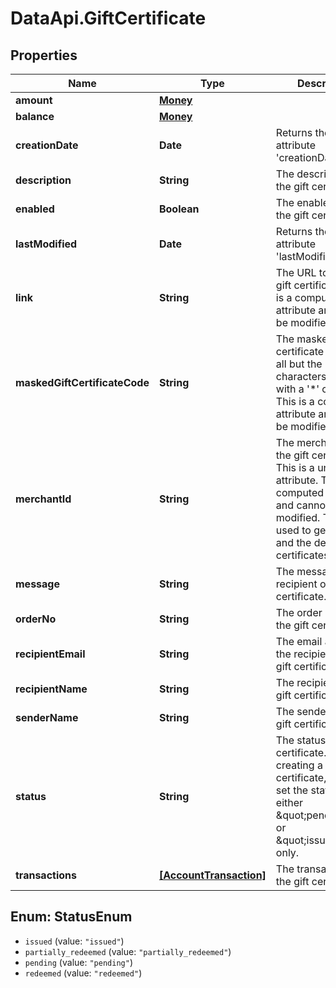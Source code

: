 # DataApi.GiftCertificate

## Properties
Name | Type | Description | Notes
------------ | ------------- | ------------- | -------------
**amount** | [**Money**](Money.md) |  | [optional] 
**balance** | [**Money**](Money.md) |  | [optional] 
**creationDate** | **Date** | Returns the value of attribute &#x27;creationDate&#x27;. | [optional] 
**description** | **String** | The description of the gift certificate. | [optional] 
**enabled** | **Boolean** | The enabled flag of the gift certificate. | [optional] 
**lastModified** | **Date** | Returns the value of attribute &#x27;lastModified&#x27;. | [optional] 
**link** | **String** | The URL to get the gift certificate.  This is a computed attribute and cannot be modified. | [optional] 
**maskedGiftCertificateCode** | **String** | The masked gift certificate code with all but the  last 4 characters replaced with a &#x27;*&#x27; character.  This is a computed attribute and cannot be modified. | [optional] 
**merchantId** | **String** | The merchant ID of the gift certificate.  This is a unique attribute.  This is a computed attribute and cannot be modified.  This is used to get, update and the delete gift certificates. | [optional] 
**message** | **String** | The message to the recipient of the gift certificate. | [optional] 
**orderNo** | **String** | The order number of the gift certificate. | [optional] 
**recipientEmail** | **String** | The email address of the recipient of the gift certificate. | [optional] 
**recipientName** | **String** | The recipient of the gift certificate. | [optional] 
**senderName** | **String** | The sender of the gift certificate. | [optional] 
**status** | **String** | The status of the gift certificate.  While creating a gift certificate, user can set the status  to either \&quot;pending\&quot; or \&quot;issued\&quot; only. | [optional] 
**transactions** | [**[AccountTransaction]**](AccountTransaction.md) | The transactions of the gift certificate | [optional] 

<a name="StatusEnum"></a>
## Enum: StatusEnum

* `issued` (value: `"issued"`)
* `partially_redeemed` (value: `"partially_redeemed"`)
* `pending` (value: `"pending"`)
* `redeemed` (value: `"redeemed"`)

